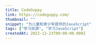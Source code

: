 ```yaml
---
title: CodeGuppy
link: https://codeguppy.com/
thumbnail: ""
snippet: "为儿童和青少年提供的JavaScript"
tags: ["学习资源", "学习JavaScript"]
createdAt: 2022-12-23T00:00:00.000Z
---
```

